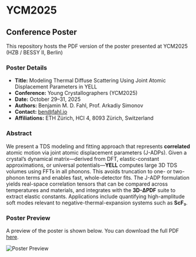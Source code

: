 # YCM2025
## Conference Poster

This repository hosts the PDF version of the poster presented at YCM2025 (HZB / BESSY II, Berlin)

### Poster Details

- **Title:** Modeling Thermal Diffuse Scattering Using Joint Atomic Displacement Parameters in YELL
- **Conference:** Young Crystallographers (YCM2025)
- **Date:** October 29–31, 2025
- **Authors:** Benjamin M. D. Fahl, Prof. Arkadiy Simonov
- **Contact:** ben@fahl.io
- **Affiliations:** ETH Zürich, HCI 4, 8093 Zürich, Switzerland

### Abstract

We present a TDS modeling and fitting approach that represents **correlated** atomic motion via joint atomic displacement parameters (J-ADPs). Given a crystal’s dynamical matrix—derived from DFT, elastic-constant approximations, or universal potentials—**YELL** computes large 3D TDS volumes using FFTs in all phonons. This avoids truncation to one- or two-phonon terms and enables fast, whole-detector fits. The J-ADP formulation yields real-space correlation tensors that can be compared across temperatures and materials, and integrates with the **3D-ΔPDF** suite to extract elastic constants. Applications include quantifying high-amplitude soft modes relevant to negative-thermal-expansion systems such as **ScF₃**.

### Poster Preview

A preview of the poster is shown below. You can download the full PDF [here](YCM2025_TDS_JADP_poster.pdf).

![Poster Preview](YCM2025_TDS_JADP_poster.jpg)
